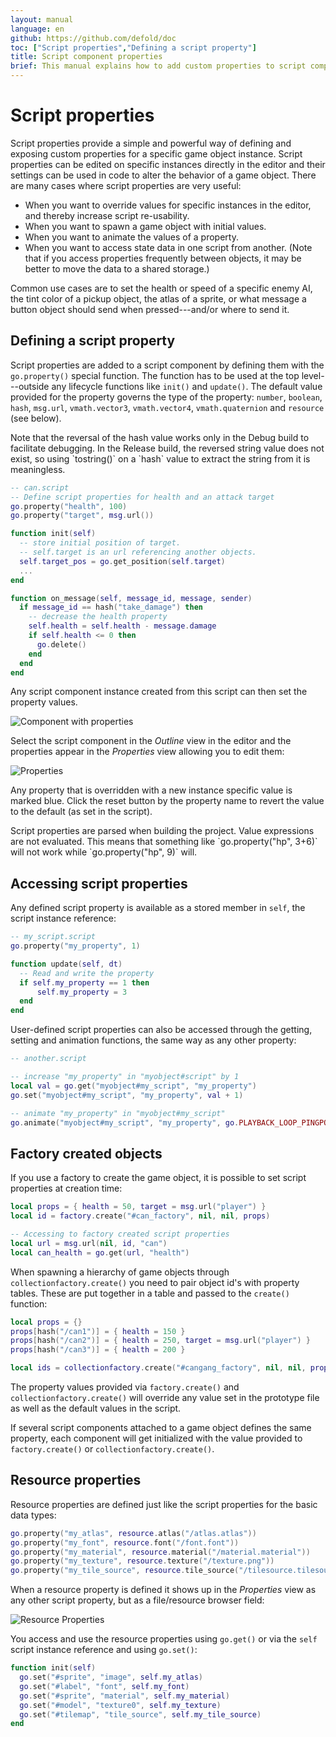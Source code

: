 ```yaml
---
layout: manual
language: en
github: https://github.com/defold/doc
toc: ["Script properties","Defining a script property"]
title: Script component properties
brief: This manual explains how to add custom properties to script components and access them from the editor and runtime scripts.
---
```


# Script properties

Script properties provide a simple and powerful way of defining and exposing custom properties for a specific game object instance. Script properties can be edited on specific instances directly in the editor and their settings can be used in code to alter the behavior of a game object. There are many cases where script properties are very useful:

* When you want to override values for specific instances in the editor, and thereby increase script re-usability.
* When you want to spawn a game object with initial values.
* When you want to animate the values of a property.
* When you want to access state data in one script from another. (Note that if you access properties frequently between objects, it may be better to move the data to a shared storage.)

Common use cases are to set the health or speed of a specific enemy AI, the tint color of a pickup object, the atlas of a sprite, or what message a button object should send when pressed---and/or where to send it.

## Defining a script property

Script properties are added to a script component by defining them with the `go.property()` special function. The function has to be used at the top level---outside any lifecycle functions like `init()` and `update()`. The default value provided for the property governs the type of the property: `number`, `boolean`, `hash`, `msg.url`, `vmath.vector3`, `vmath.vector4`, `vmath.quaternion` and `resource` (see below).

<div class='important' markdown='1'>
Note that the reversal of the hash value works only in the Debug build to facilitate debugging. In the Release build, the reversed string value does not exist, so using `tostring()` on a `hash` value to extract the string from it is meaningless.
</div>


```lua
-- can.script
-- Define script properties for health and an attack target
go.property("health", 100)
go.property("target", msg.url())

function init(self)
  -- store initial position of target.
  -- self.target is an url referencing another objects.
  self.target_pos = go.get_position(self.target)
  ...
end

function on_message(self, message_id, message, sender)
  if message_id == hash("take_damage") then
    -- decrease the health property
    self.health = self.health - message.damage
    if self.health <= 0 then
      go.delete()
    end
  end
end
```

Any script component instance created from this script can then set the property values.

![Component with properties](../images/script-properties/component.png)

 Select the script component in the *Outline* view in the editor and the properties appear in the *Properties* view allowing you to edit them:

![Properties](../images/script-properties/properties.png)

Any property that is overridden with a new instance specific value is marked blue. Click the reset button by the property name to revert the value to the default (as set in the script).


<div class='important' markdown='1'>
Script properties are parsed when building the project. Value expressions are not evaluated. This means that something like `go.property("hp", 3+6)` will not work while `go.property("hp", 9)` will.
</div>

## Accessing script properties

Any defined script property is available as a stored member in `self`, the script instance reference:

```lua
-- my_script.script
go.property("my_property", 1)

function update(self, dt)
  -- Read and write the property
  if self.my_property == 1 then
      self.my_property = 3
  end
end
```

User-defined script properties can also be accessed through the getting, setting and animation functions, the same way as any other property:

```lua
-- another.script

-- increase "my_property" in "myobject#script" by 1
local val = go.get("myobject#my_script", "my_property")
go.set("myobject#my_script", "my_property", val + 1)

-- animate "my_property" in "myobject#my_script"
go.animate("myobject#my_script", "my_property", go.PLAYBACK_LOOP_PINGPONG, 100, go.EASING_LINEAR, 2.0)
```

## Factory created objects

If you use a factory to create the game object, it is possible to set script properties at creation time:

```lua
local props = { health = 50, target = msg.url("player") }
local id = factory.create("#can_factory", nil, nil, props)

-- Accessing to factory created script properties
local url = msg.url(nil, id, "can")
local can_health = go.get(url, "health")
```

When spawning a hierarchy of game objects through `collectionfactory.create()` you need to pair object id's with property tables. These are put together in a table and passed to the `create()` function:

```lua
local props = {}
props[hash("/can1")] = { health = 150 }
props[hash("/can2")] = { health = 250, target = msg.url("player") }
props[hash("/can3")] = { health = 200 }

local ids = collectionfactory.create("#cangang_factory", nil, nil, props)
```

The property values provided via `factory.create()` and `collectionfactory.create()` will override any value set in the prototype file as well as the default values in the script.

If several script components attached to a game object defines the same property, each component will get initialized with the value provided to `factory.create()` or `collectionfactory.create()`.


## Resource properties

Resource properties are defined just like the script properties for the basic data types:

```lua
go.property("my_atlas", resource.atlas("/atlas.atlas"))
go.property("my_font", resource.font("/font.font"))
go.property("my_material", resource.material("/material.material"))
go.property("my_texture", resource.texture("/texture.png"))
go.property("my_tile_source", resource.tile_source("/tilesource.tilesource"))
```

When a resource property is defined it shows up in the *Properties* view as any other script property, but as a file/resource browser field:

![Resource Properties](../images/script-properties/resource-properties.png)

You access and use the resource properties using `go.get()` or via the `self` script instance reference and using `go.set()`:

```lua
function init(self)
  go.set("#sprite", "image", self.my_atlas)
  go.set("#label", "font", self.my_font)
  go.set("#sprite", "material", self.my_material)
  go.set("#model", "texture0", self.my_texture)
  go.set("#tilemap", "tile_source", self.my_tile_source)
end
```
